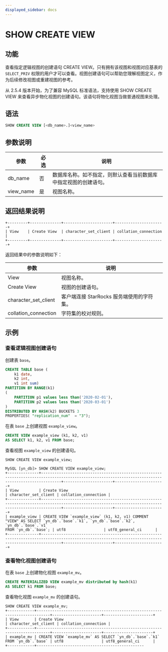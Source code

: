 ```yaml
---
displayed_sidebar: docs
---
```


# SHOW CREATE VIEW

## 功能

查看指定逻辑视图的创建语句 CREATE VIEW。只有拥有该视图和视图对应基表的 `SELECT_PRIV` 权限的用户才可以查看。视图创建语句可以帮助您理解视图定义，作为后续修改视图或重建视图的参考。

从 2.5.4 版本开始，为了兼容 MySQL 标准语法，支持使用 SHOW CREATE VIEW 来查看异步物化视图的创建语句。该语句将物化视图当做普通视图来处理。

## 语法

```SQL
SHOW CREATE VIEW [<db_name>.]<view_name>
```

## 参数说明

| **参数**  | **必选** | **说明**                                                     |
| --------- | -------- | ------------------------------------------------------------ |
| db_name   | 否       | 数据库名称。如不指定，则默认查看当前数据库中指定视图的创建语句。 |
| view_name | 是       | 视图名称。                                                   |

## 返回结果说明

```plain
+---------+--------------+----------------------+----------------------+
| View    | Create View  | character_set_client | collation_connection |
+---------+--------------+----------------------+----------------------+
```

返回结果中的参数说明如下：

| **参数**             | **说明**                                  |
| -------------------- | ----------------------------------------- |
| View                 | 视图名称。                                |
| Create View          | 视图的创建语句。                          |
| character_set_client | 客户端连接 StarRocks 服务端使用的字符集。 |
| collation_connection | 字符集的校对规则。                        |

## 示例

### 查看逻辑视图创建语句

创建表 `base`。

```SQL
CREATE TABLE base (
    k1 date,
    k2 int,
    v1 int sum)
PARTITION BY RANGE(k1)
(
    PARTITION p1 values less than('2020-02-01'),
    PARTITION p2 values less than('2020-03-01')
)
DISTRIBUTED BY HASH(k2) BUCKETS 3
PROPERTIES( "replication_num"  = "3");
```

在表 `base` 上创建视图 `example_view`。

```SQL
CREATE VIEW example_view (k1, k2, v1)
AS SELECT k1, k2, v1 FROM base;
```

查看视图 `example_view` 的创建语句。

```Plain
SHOW CREATE VIEW example_view;

MySQL [yn_db]> SHOW CREATE VIEW example_view;
+--------------+-----------------------------------------------------------------------------------------------------------------------------------------------------+----------------------+----------------------+
| View         | Create View                                                                                                                                         | character_set_client | collation_connection |
+--------------+-----------------------------------------------------------------------------------------------------------------------------------------------------+----------------------+----------------------+
| example_view | CREATE VIEW `example_view` (k1, k2, v1) COMMENT "VIEW" AS SELECT `yn_db`.`base`.`k1`, `yn_db`.`base`.`k2`, `yn_db`.`base`.`v1`
FROM `yn_db`.`base`; | utf8                 | utf8_general_ci      |
+--------------+-----------------------------------------------------------------------------------------------------------------------------------------------------+----------------------+----------------------+

```

### 查看物化视图创建语句

在表 `base` 上创建物化视图 `example_mv`。

```SQL
CREATE MATERIALIZED VIEW example_mv distributed by hash(k1)
AS SELECT k1 FROM base;
```

查看物化视图 `example_mv` 的创建语句。

```Plain
SHOW CREATE VIEW example_mv;
+------------+----------------------------------------------------------------------------+----------------------+----------------------+
| View       | Create View                                                                | character_set_client | collation_connection |
+------------+----------------------------------------------------------------------------+----------------------+----------------------+
| example_mv | CREATE VIEW `example_mv` AS SELECT `yn_db`.`base`.`k1`
FROM `yn_db`.`base` | utf8                 | utf8_general_ci      |
+------------+------------------------------------------------
```
